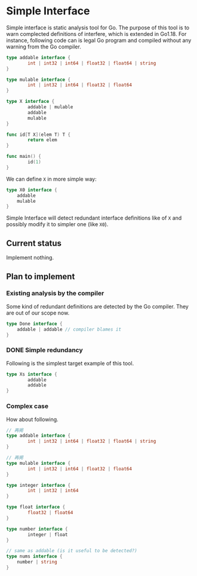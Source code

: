 # Simple Interface

Simple interface is static analysis tool for Go.
The purpose of this tool is to warn complected definitions of interfere, which is
extended in Go1.18. For instance, following code can is legal Go program and compiled without any warning from the Go compiler.

```go
type addable interface {
        int | int32 | int64 | float32 | float64 | string
}

type mulable interface {
        int | int32 | int64 | float32 | float64
}

type X interface {
        addable | mulable
        addable
        mulable
}

func id[T X](elem T) T {
        return elem
}

func main() {
        id(1)
}
```

We can define `X` in more simple way:

```go
type X0 interface {
    addable
    mulable
}
```

Simple Interface will detect redundant interface definitions like of `X` and
possibly modify it to simpler one (like `X0`).

## Current status

Implement nothing.

## Plan to implement

### Existing analysis by the compiler

Some kind of redundant definitions are detected by the Go compiler. They are out of our scope now.

```go
type Done interface {
    addable | addable // compiler blames it
}
```

### DONE Simple redundancy

Following is the simplest target example of this tool.

```go
type Xs interface {
        addable
        addable
}
```

### Complex case

How about following.

```go
// 再掲
type addable interface {
        int | int32 | int64 | float32 | float64 | string
}

// 再掲
type mulable interface {
        int | int32 | int64 | float32 | float64
}

type integer interface {
        int | int32 | int64
}

type float interface {
        float32 | float64
}

type number interface {
        integer | float
}

// same as addable (is it useful to be detected?)
type nums interface {
    number | string
}


```
